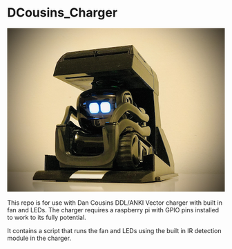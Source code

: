 # DCousins_Charger

![alt text](https://github.com/RecognitionDesigns/DCousins_Charger/blob/main/images/DC_Charger.jpg?raw=true)

This repo is for use with Dan Cousins DDL/ANKI Vector charger with built in fan and LEDs.
The charger requires a raspberry pi with GPIO pins installed to work to its fully potential.

It contains a script that runs the fan and LEDs using the built in IR detection module in the charger.
